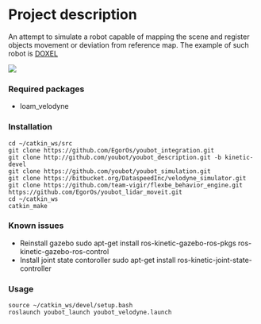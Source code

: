 # Project description

An attempt to simulate a robot capable of mapping the scene and register objects movement or deviation from reference map.
The example of such robot is [DOXEL](https://www.doxel.ai/)

![](https://github.com/EgorOs/lidar_building_analysis/imgs/rviz.png  "")  

### Required packages

* loam_velodyne

### Installation
    cd ~/catkin_ws/src
    git clone https://github.com/EgorOs/youbot_integration.git
    git clone http://github.com/youbot/youbot_description.git -b kinetic-devel
    git clone https://github.com/youbot/youbot_simulation.git
    git clone https://bitbucket.org/DataspeedInc/velodyne_simulator.git
    git clone https://github.com/team-vigir/flexbe_behavior_engine.git
    https://github.com/EgorOs/youbot_lidar_moveit.git
    cd ~/catkin_ws
    catkin_make

### Known issues

* Reinstall gazebo
    sudo apt-get install ros-kinetic-gazebo-ros-pkgs ros-kinetic-gazebo-ros-control
* Install joint state contoroller
    sudo apt-get install ros-kinetic-joint-state-controller

### Usage

    source ~/catkin_ws/devel/setup.bash
    roslaunch youbot_launch youbot_velodyne.launch

